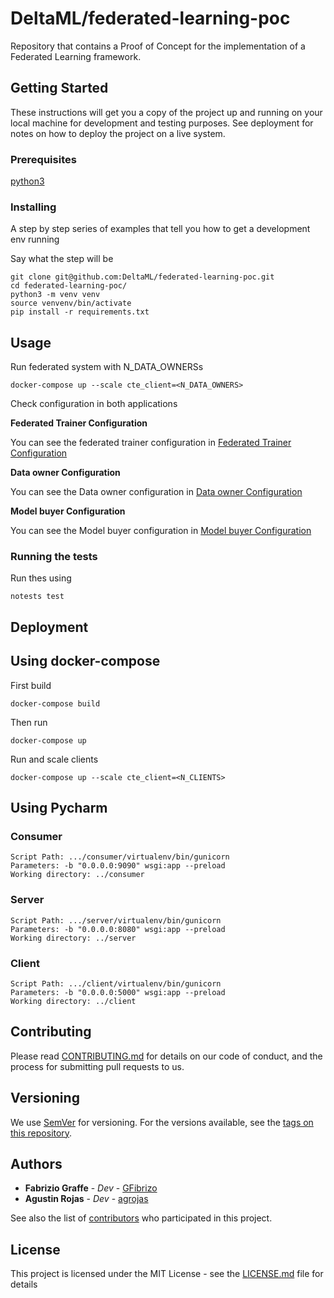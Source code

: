# DeltaML/federated-learning-poc

Repository that contains a Proof of Concept for the implementation of a Federated Learning framework.


## Getting Started

These instructions will get you a copy of the project up and running on your local machine for development and testing purposes. See deployment for notes on how to deploy the project on a live system.

### Prerequisites


[python3](https://www.python.org/download/releases/3.0/)


### Installing

A step by step series of examples that tell you how to get a development env running

Say what the step will be

```
git clone git@github.com:DeltaML/federated-learning-poc.git
cd federated-learning-poc/
python3 -m venv venv
source venvenv/bin/activate
pip install -r requirements.txt
```
## Usage

Run federated system with N_DATA_OWNERSs
```
docker-compose up --scale cte_client=<N_DATA_OWNERS>
```
Check configuration in both applications

**Federated Trainer Configuration**

You can see the federated trainer configuration in [Federated Trainer Configuration](https://github.com/DeltaML/federated-learning-poc/blob/master/server/README.md)

**Data owner Configuration**

You can see the Data owner configuration in [Data owner Configuration](https://github.com/DeltaML/federated-learning-poc/blob/master/client/README.md)

**Model buyer Configuration**

You can see the Model buyer configuration in [Model buyer Configuration](https://github.com/DeltaML/federated-learning-poc/blob/master/consumer/README.md)

### 

### Running the tests

Run thes using
```
notests test
```

## Deployment

## Using docker-compose

First build 
```
docker-compose build
```

Then run
```
docker-compose up
```

Run and scale clients
```
docker-compose up --scale cte_client=<N_CLIENTS>
```

## Using Pycharm

### Consumer
	Script Path: .../consumer/virtualenv/bin/gunicorn
	Parameters: -b "0.0.0.0:9090" wsgi:app --preload
	Working directory: ../consumer


### Server
	Script Path: .../server/virtualenv/bin/gunicorn
	Parameters: -b "0.0.0.0:8080" wsgi:app --preload
	Working directory: ../server


### Client
	Script Path: .../client/virtualenv/bin/gunicorn
	Parameters: -b "0.0.0.0:5000" wsgi:app --preload
	Working directory: ../client


## Contributing

Please read [CONTRIBUTING.md](https://gist.github.com/PurpleBooth/b24679402957c63ec426) for details on our code of conduct, and the process for submitting pull requests to us.

## Versioning

We use [SemVer](http://semver.org/) for versioning. For the versions available, see the [tags on this repository](https://github.com/DeltaML/federated-learning-poc/tags). 

## Authors

* **Fabrizio Graffe** - *Dev* - [GFibrizo](https://github.com/GFibrizo)
* **Agustin Rojas** - *Dev* - [agrojas](https://github.com/agrojas)

See also the list of [contributors](https://github.com/your/project/contributors) who participated in this project.

## License

This project is licensed under the MIT License - see the [LICENSE.md](LICENSE.md) file for details

